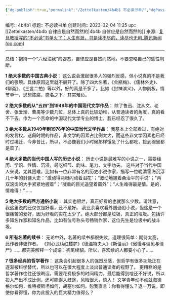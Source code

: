 ```yaml
---
{"dg-publish":true,"permalink":"/Zettelkasten/4b4b1 不必读书单/","dgPassFrontmatter":true}
---
```


编号:: 4b4b1
标题:: 不必读书单
创建时间:: 2023-02-04 11:25
up:: [[Zettelkasten/4b4b 自律应是自然而然的\|4b4b 自律应是自然而然的]]
来源:: [复旦教授写的“不必读”书单火了：人生有涯，书是读不尽的，读尽也无用_腾讯新闻 (qq.com)](https://new.qq.com/rain/a/20210619A01AJQ00)

---

总结：抱持一个“六经注我”的姿态，自律应是自然而然地，不要忽略自己的感性判断。

**1 绝大多数的中国古典小说**：
这么说会激起很多人的强烈反感，但小说真的不是我们的强项。具体原因这里就不展开了。除了四大名著，《金瓶梅》、《儒林外史》、《聊斋》、《三言二拍》等以外，好的真是不多了。比如《封神演义》，人物刻板，情节单一，思想陈腐，盛名之下，其实难负。

**2 绝大多数的从“五四”到1949年的中国现代文学作品**：
除了鲁迅、沈从文、老舍、张爱玲、曹禺等少数几位，总体上真的比较幼稚，从普通读者的角度，真的看不下去。作为一个苦命的中国现代文学专业的博士，我已经忍了很久了。

**3 绝大多数从1949年到1976年的中国当代文学作品**：
我基本上全部看过，有绝对的发言权。这段时期的作品，非文学的因素占比例太大，而这些非文学因素也已经时过境迁，今非昔比，所以，不必像我们小时候那样饿急了什么都吃，捡到碗里都是菜了。

**4 绝大多数的当代中国人写的历史小说**：
历史小说是最难写的小说之一，需要经历、学识、性情、沉浸，最吃细节、韵味、笔力、文字功夫。
这些对于当代中国人来说，尤其困难。比如有一位非常有名的历史小说作家，描写一位晚清宦海沉浮几十年的封疆大吏：“激动得两眼闪动着泪花”；“激动地握着桑治平的手说”；“两双滚烫的大手紧紧地握着”；“凝重的目光遥望着窗外”；“人生难得最是情。是的，情难得！”……

**5 绝大多数的西方通俗小说**：
其实也很烂，真正好看的也就那么少数。请注意，我这里说的还仅仅是好看，还不是好。
我业余喜欢看外国通俗小说，但这是一个很痛苦的爱好，因为好看的实在太少了。绝大部分都是垃圾，真正的垃圾。包括许多知名作家和知名作品，比如有位号称头号畅销作家，这位先生是垃圾中的战斗圾。

**6 所有名著的续书**：
无论中外，名著的续书都很失败，道理很简单：期待太高，此作者非彼作者。
《刘心武续红楼梦》《德温特夫人》《斯佳丽》《傲慢与偏见与僵尸》......都完美解释一个成语：狗尾续貂。所以，喜欢续的人都要小心了......

**7 很多经典的哲学著作**：
这条会引起很多人的强烈反感，但哲学有很多功能正在逐渐被科学替代，所以也可以在很大程度上淡出普通读者的视野了。
更糟糕的是哲学著作往往还很晦涩，需要花费极多的时间精力，最后能得到啥还不好说，所以投入产出不成比例，还可能误入歧途，风险很大，慎入！
文学青年动不动就海德格尔如何，维特根斯坦如何，胡塞尔如何。恕我直言：你看得懂么？退一万说，即使你看得懂，你为此投入的巨大精力值得么？

